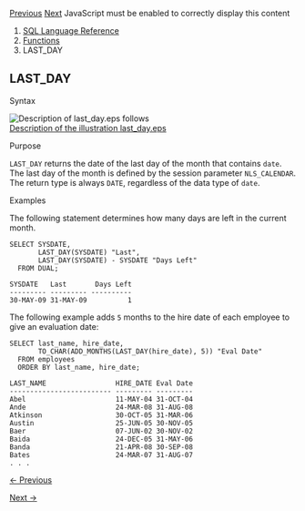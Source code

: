 [Previous](LAST.md) [Next](LAST_VALUE.md) JavaScript must be enabled to
correctly display this content

  1. [SQL Language Reference ](index.md)
  2. [Functions](Functions.md)
  3. LAST_DAY 

## LAST_DAY

Syntax

![Description of last_day.eps
follows](https://docs.oracle.com/en/database/oracle/oracle-database/23/sqlrf/img/last_day.gif)  
[Description of the illustration last_day.eps](img_text/last_day.md)

Purpose

`LAST_DAY` returns the date of the last day of the month that contains `date`.
The last day of the month is defined by the session parameter `NLS_CALENDAR`.
The return type is always `DATE`, regardless of the data type of `date`.

Examples

The following statement determines how many days are left in the current
month.

    
    
    SELECT SYSDATE,
           LAST_DAY(SYSDATE) "Last",
           LAST_DAY(SYSDATE) - SYSDATE "Days Left"
      FROM DUAL;
    
    SYSDATE   Last       Days Left
    --------- --------- ----------
    30-MAY-09 31-MAY-09          1
    

The following example adds `5` months to the hire date of each employee to
give an evaluation date:

    
    
    SELECT last_name, hire_date,
           TO_CHAR(ADD_MONTHS(LAST_DAY(hire_date), 5)) "Eval Date"
      FROM employees
      ORDER BY last_name, hire_date;
    
    LAST_NAME                 HIRE_DATE Eval Date
    ------------------------- --------- ---------
    Abel                      11-MAY-04 31-OCT-04
    Ande                      24-MAR-08 31-AUG-08
    Atkinson                  30-OCT-05 31-MAR-06
    Austin                    25-JUN-05 30-NOV-05
    Baer                      07-JUN-02 30-NOV-02
    Baida                     24-DEC-05 31-MAY-06
    Banda                     21-APR-08 30-SEP-08
    Bates                     24-MAR-07 31-AUG-07
    . . .


[← Previous](LAST.md)

[Next →](LAST_VALUE.md)
